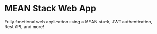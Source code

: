 # MEAN Stack Web App

Fully functional web application using a MEAN stack, JWT authentication, Rest API, and more!

